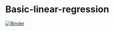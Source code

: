 # Basic-linear-regression
[![Binder](https://mybinder.org/badge_logo.svg)](https://mybinder.org/v2/gh/satvik1988/Basic-linear-Regression/Master?filepath=linear%20regression.ipynb)
